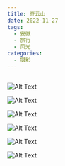 ```yaml
---
title: 齐云山
date: 2022-11-27
tags:
  - 安徽
  - 旅行
  - 风光
categories:
  - 摄影
---
```


<img src="https://www.ohpooh.space/%E6%91%84%E5%BD%B1%2F%E9%BD%90%E4%BA%91%E5%B1%B1%2Fhaou-6302.jpg" alt="">

<!-- more -->

![Alt Text](https://www.ohpooh.space/%E6%91%84%E5%BD%B1%2F%E9%BD%90%E4%BA%91%E5%B1%B1%2Fhaou-6221.jpg)

![Alt Text](https://www.ohpooh.space/%E6%91%84%E5%BD%B1%2F%E9%BD%90%E4%BA%91%E5%B1%B1%2Fhaou-6242.jpg)

![Alt Text](https://www.ohpooh.space/%E6%91%84%E5%BD%B1%2F%E9%BD%90%E4%BA%91%E5%B1%B1%2Fhaou-6270.jpg)

![Alt Text](https://www.ohpooh.space/%E6%91%84%E5%BD%B1%2F%E9%BD%90%E4%BA%91%E5%B1%B1%2Fhaou-6274.jpg)

![Alt Text](https://www.ohpooh.space/%E6%91%84%E5%BD%B1%2F%E9%BD%90%E4%BA%91%E5%B1%B1%2Fhaou-6287.jpg)

![Alt Text](https://www.ohpooh.space/%E6%91%84%E5%BD%B1%2F%E9%BD%90%E4%BA%91%E5%B1%B1%2Fhaou-6289.jpg)
